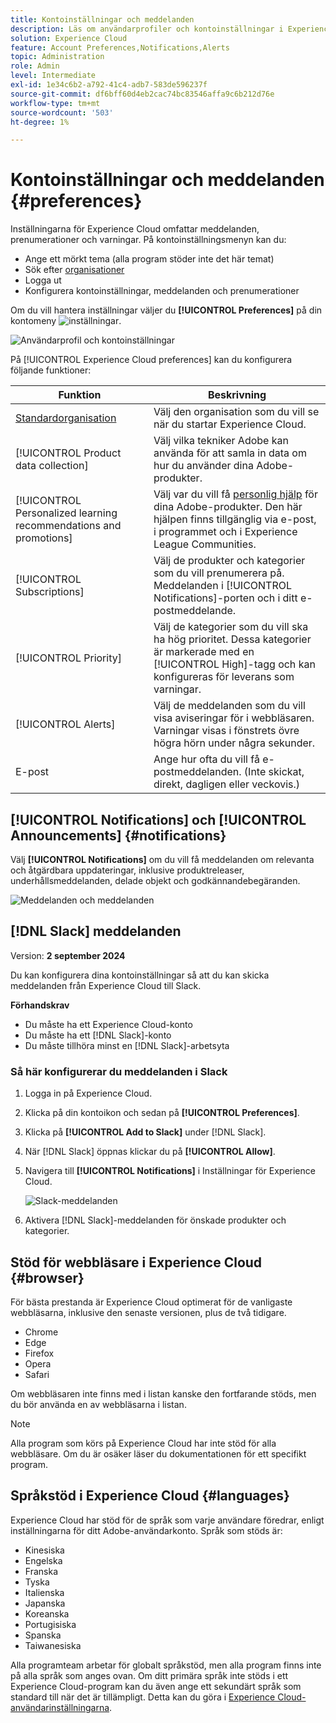 ```yaml
---
title: Kontoinställningar och meddelanden
description: Läs om användarprofiler och kontoinställningar i Experience Cloud. Prenumerera på produktmeddelanden och få produktvarningar. Läs mer om stöd för webbläsare och språk.
solution: Experience Cloud
feature: Account Preferences,Notifications,Alerts
topic: Administration
role: Admin
level: Intermediate
exl-id: 1e34c6b2-a792-41c4-adb7-583de596237f
source-git-commit: df6bff60d4eb2cac74bc83546affa9c6b212d76e
workflow-type: tm+mt
source-wordcount: '503'
ht-degree: 1%

---
```


# Kontoinställningar och meddelanden {#preferences}

Inställningarna för Experience Cloud omfattar meddelanden, prenumerationer och varningar. På kontoinställningsmenyn kan du:

* Ange ett mörkt tema (alla program stöder inte det här temat)
* Sök efter [organisationer](../administration/organizations.md)
* Logga ut
* Konfigurera kontoinställningar, meddelanden och prenumerationer

Om du vill hantera inställningar väljer du **[!UICONTROL Preferences]** på din kontomeny ![inställningar](../assets/preferences-icon-sm.png).

![Användarprofil och kontoinställningar](../assets/preferences-page.png)

På [!UICONTROL Experience Cloud preferences] kan du konfigurera följande funktioner:

| Funktion | Beskrivning |
|--- |--- |
| [Standardorganisation](../administration/organizations.md) | Välj den organisation som du vill se när du startar Experience Cloud. |
| [!UICONTROL Product data collection] | Välj vilka tekniker Adobe kan använda för att samla in data om hur du använder dina Adobe-produkter. |
| [!UICONTROL Personalized learning recommendations and promotions] | Välj var du vill få [personlig hjälp](personalized-learning.md) för dina Adobe-produkter. Den här hjälpen finns tillgänglig via e-post, i programmet och i Experience League Communities. |
| [!UICONTROL Subscriptions] | Välj de produkter och kategorier som du vill prenumerera på. Meddelanden i [!UICONTROL Notifications]-porten och i ditt e-postmeddelande. |
| [!UICONTROL Priority] | Välj de kategorier som du vill ska ha hög prioritet. Dessa kategorier är markerade med en [!UICONTROL High]-tagg och kan konfigureras för leverans som varningar. |
| [!UICONTROL Alerts] | Välj de meddelanden som du vill visa aviseringar för i webbläsaren. Varningar visas i fönstrets övre högra hörn under några sekunder. |
| E-post | Ange hur ofta du vill få e-postmeddelanden. (Inte skickat, direkt, dagligen eller veckovis.) |

## [!UICONTROL Notifications] och [!UICONTROL Announcements] {#notifications}

Välj **[!UICONTROL Notifications]** om du vill få meddelanden om relevanta och åtgärdbara uppdateringar, inklusive produktreleaser, underhållsmeddelanden, delade objekt och godkännandebegäranden.

![Meddelanden och meddelanden](../assets/notifications-menu-small.png)

## [!DNL Slack] meddelanden

Version: **2 september 2024**

Du kan konfigurera dina kontoinställningar så att du kan skicka meddelanden från Experience Cloud till Slack.

**Förhandskrav**

* Du måste ha ett Experience Cloud-konto
* Du måste ha ett [!DNL Slack]-konto
* Du måste tillhöra minst en [!DNL Slack]-arbetsyta

### Så här konfigurerar du meddelanden i Slack

1. Logga in på Experience Cloud.

1. Klicka på din kontoikon och sedan på **[!UICONTROL Preferences]**.

1. Klicka på **[!UICONTROL Add to Slack]** under [!DNL Slack].

1. När [!DNL Slack] öppnas klickar du på **[!UICONTROL Allow]**.

1. Navigera till **[!UICONTROL Notifications]** i Inställningar för Experience Cloud.

   ![Slack-meddelanden](../assets/slack.png)

1. Aktivera [!DNL Slack]-meddelanden för önskade produkter och kategorier.

## Stöd för webbläsare i Experience Cloud {#browser}

För bästa prestanda är Experience Cloud optimerat för de vanligaste webbläsarna, inklusive den senaste versionen, plus de två tidigare.

* Chrome
* Edge
* Firefox
* Opera
* Safari

Om webbläsaren inte finns med i listan kanske den fortfarande stöds, men du bör använda en av webbläsarna i listan.

>[!NOTE]
>
>Alla program som körs på Experience Cloud har inte stöd för alla webbläsare. Om du är osäker läser du dokumentationen för ett specifikt program.

## Språkstöd i Experience Cloud {#languages}

Experience Cloud har stöd för de språk som varje användare föredrar, enligt inställningarna för ditt Adobe-användarkonto. Språk som stöds är:

* Kinesiska
* Engelska
* Franska
* Tyska
* Italienska
* Japanska
* Koreanska
* Portugisiska
* Spanska
* Taiwanesiska

Alla programteam arbetar för globalt språkstöd, men alla program finns inte på alla språk som anges ovan. Om ditt primära språk inte stöds i ett Experience Cloud-program kan du även ange ett sekundärt språk som standard till när det är tillämpligt. Detta kan du göra i [Experience Cloud-användarinställningarna](https://experience.adobe.com/preferences).